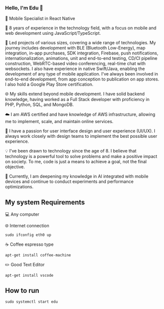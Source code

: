 
### Hello, I'm Edu 👋

🚀 Mobile Specialist in React Native

🔹 8 years of experience in the technology field, with a focus on mobile and web development using JavaScript/TypeScript.

💼 Led projects of various sizes, covering a wide range of technologies. My journey includes development with BLE (Bluetooth Low-Energy), map integration, in-app purchases, SDK integration, Firebase, push notifications, internationalization, animations, unit and end-to-end testing, CD/CI pipeline construction, WebRTC-based video conferencing, real-time chat with websockets. I also have experience in native Swift/Java, enabling the development of any type of mobile application. I've always been involved in end-to-end development, from app conception to publication on app stores. I also hold a Google Play Store certification.

🌐 My skills extend beyond mobile development. I have solid backend knowledge, having worked as a Full Stack developer with proficiency in PHP, Python, SQL, and MongoDB.

☁️ I am AWS certified and have knowledge of AWS infrastructure, allowing me to implement, scale, and maintain online services.

🎨 I have a passion for user interface design and user experience (UI/UX). I always work closely with design teams to implement the best possible user experience.

💡 I've been drawn to technology since the age of 8. I believe that technology is a powerful tool to solve problems and make a positive impact on society. To me, code is just a means to achieve a goal, not the final objective.

🔬 Currently, I am deepening my knowledge in AI integrated with mobile devices and continue to conduct experiments and performance optimizations.

## My system Requirements 
💻  Any computer

🌐  Internet connection

```
sudo ifconfig eth0 up
```
☕ Coffee espresso type

```
apt-get install coffee-machine
```
✏️ Good Text Editor

```
apt-get install vscode
```

## How to run

```
sudo systemctl start edu
```
